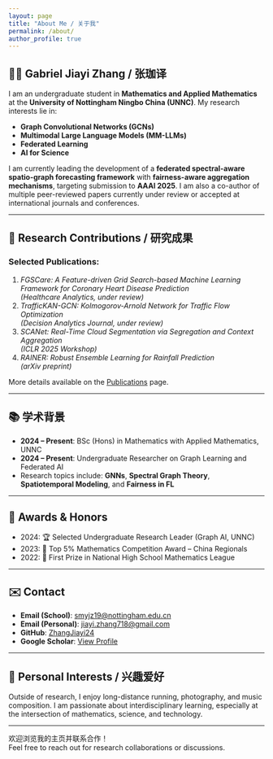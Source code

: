 ```yaml
---
layout: page
title: "About Me / 关于我"
permalink: /about/
author_profile: true
---
```


## 👨‍🎓 Gabriel Jiayi Zhang / 张珈译

I am an undergraduate student in **Mathematics and Applied Mathematics** at the **University of Nottingham Ningbo China (UNNC)**. My research interests lie in:

- **Graph Convolutional Networks (GCNs)**
- **Multimodal Large Language Models (MM-LLMs)**
- **Federated Learning**
- **AI for Science**

I am currently leading the development of a **federated spectral-aware spatio-graph forecasting framework** with **fairness-aware aggregation mechanisms**, targeting submission to **AAAI 2025**. I am also a co-author of multiple peer-reviewed papers currently under review or accepted at international journals and conferences.

---

## 🧠 Research Contributions / 研究成果

### Selected Publications:
1. *FGSCare: A Feature-driven Grid Search-based Machine Learning Framework for Coronary Heart Disease Prediction*  
   *(Healthcare Analytics, under review)*  
2. *TrafficKAN-GCN: Kolmogorov-Arnold Network for Traffic Flow Optimization*  
   *(Decision Analytics Journal, under review)*  
3. *SCANet: Real-Time Cloud Segmentation via Segregation and Context Aggregation*  
   *(ICLR 2025 Workshop)*  
4. *RAINER: Robust Ensemble Learning for Rainfall Prediction*  
   *(arXiv preprint)*

More details available on the [Publications](/publications/) page.

---

## 📚 学术背景

- **2024 – Present**: BSc (Hons) in Mathematics with Applied Mathematics, UNNC  
- **2024 – Present**: Undergraduate Researcher on Graph Learning and Federated AI  
- Research topics include: **GNNs**, **Spectral Graph Theory**, **Spatiotemporal Modeling**, and **Fairness in FL**

---

## 🏅 Awards & Honors

- 2024: 🏆 Selected Undergraduate Research Leader (Graph AI, UNNC)
- 2023: 🏅 Top 5% Mathematics Competition Award – China Regionals
- 2022: 🥇 First Prize in National High School Mathematics League

---

## ✉️ Contact

- **Email (School)**: smyjz19@nottingham.edu.cn  
- **Email (Personal)**: jiayi.zhang718@gmail.com  
- **GitHub**: [ZhangJiayi24](https://github.com/ZhangJiayi24)  
- **Google Scholar**: [View Profile](https://scholar.google.com/citations?user=bLUpHDsAAAAJ)

---

## 🎵 Personal Interests / 兴趣爱好

Outside of research, I enjoy long-distance running, photography, and music composition. I am passionate about interdisciplinary learning, especially at the intersection of mathematics, science, and technology.

---

欢迎浏览我的主页并联系合作！  
Feel free to reach out for research collaborations or discussions.
